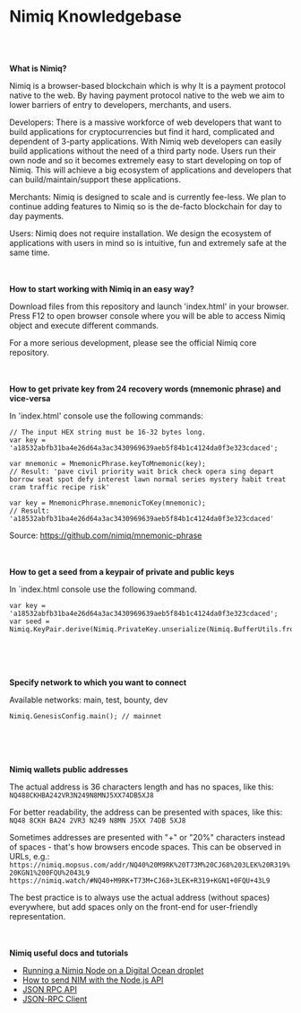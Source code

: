 # Nimiq Knowledgebase
<br>
<br>

**What is Nimiq?**

Nimiq is a browser-based blockchain which is why It is a payment protocol native to the web. By having payment protocol native to the web we aim to lower barriers of entry to developers, merchants, and users.

Developers: There is a massive workforce of web developers that want to build applications for cryptocurrencies but find it hard, complicated and dependent of 3-party applications. With Nimiq web developers can easily build applications without the need of a third party node. Users run their own node and so it becomes extremely easy to start developing on top of Nimiq. This will achieve a big ecosystem of applications and developers that can build/maintain/support these applications.

Merchants: Nimiq is designed to scale and is currently fee-less. We plan to continue adding features to Nimiq so is the de-facto blockchain for day to day payments.

Users: Nimiq does not require installation. We design the ecosystem of applications with users in mind so is intuitive, fun and extremely safe at the same time.
<br>
<br>
<br>

**How to start working with Nimiq in an easy way?**

Download files from this repository and launch 'index.html' in your browser. Press F12 to open browser console where you will be able to access Nimiq object and execute different commands.

For a more serious development, please see the official Nimiq core repository.
<br>
<br>
<br>

**How to get private key from 24 recovery words (mnemonic phrase) and vice-versa**

In 'index.html' console use the following commands:

    // The input HEX string must be 16-32 bytes long.
    var key = 'a18532abfb31ba4e26d64a3ac3430969639aeb5f84b1c4124da0f3e323cdaced';

    var mnemonic = MnemonicPhrase.keyToMnemonic(key);
    // Result: 'pave civil priority wait brick check opera sing depart borrow seat spot defy interest lawn normal series mystery habit treat cram traffic recipe risk'

    var key = MnemonicPhrase.mnemonicToKey(mnemonic);
    // Result: 'a18532abfb31ba4e26d64a3ac3430969639aeb5f84b1c4124da0f3e323cdaced' 

Source: https://github.com/nimiq/mnemonic-phrase
<br>
<br>
<br>

**How to get a seed from a keypair of private and public keys**

In `index.html console use the following command.

    var key = 'a18532abfb31ba4e26d64a3ac3430969639aeb5f84b1c4124da0f3e323cdaced';
    var seed = Nimiq.KeyPair.derive(Nimiq.PrivateKey.unserialize(Nimiq.BufferUtils.fromHex(key))).toHex();
<br>
<br>
<br>

**Specify network to which you want to connect**

Available networks: main, test, bounty, dev

    Nimiq.GenesisConfig.main(); // mainnet
<br>
<br>
<br>

**Nimiq wallets public addresses**

The actual address is 36 characters length and has no spaces, like this: `NQ488CKHBA242VR3N249N8MNJ5XX74DB5XJ8`

For better readability, the address can be presented with spaces, like this: `NQ48 8CKH BA24 2VR3 N249 N8MN J5XX 74DB 5XJ8`

Sometimes addresses are presented with "+" or "20%" characters instead of spaces - that's how browsers encode spaces.
This can be observed in URLs, e.g.:
`https://nimiq.mopsus.com/addr/NQ40%20M9RK%20T73M%20CJ68%203LEK%20R319%20KGN1%200FQU%2043L9`
`https://nimiq.watch/#NQ40+M9RK+T73M+CJ68+3LEK+R319+KGN1+0FQU+43L9`

The best practice is to always use the actual address (without spaces) everywhere, but add spaces only on the front-end for user-friendly representation.
<br>
<br>
<br>

**Nimiq useful docs and tutorials**

* [Running a Nimiq Node on a Digital Ocean droplet](https://gist.github.com/rlafranchi/6a1772c07c1eccafe2f21f784632504d)
* [How to send NIM with the Node.js API](https://nimiq.community/blog/sending-nim-with-the-api/)
* [JSON RPC API](https://github.com/nimiq-network/core/wiki/JSON-RPC-API)
* [JSON-RPC Client](https://github.com/nimiq-network/core/blob/master/doc/json-rpc-client.md)
<br>
<br>
<br>

